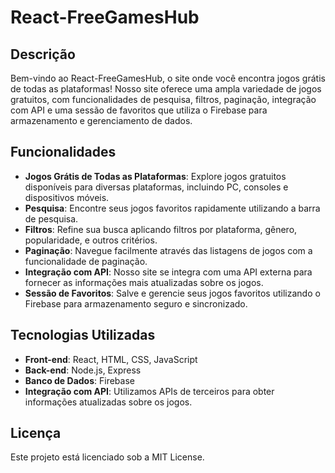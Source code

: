 # React-FreeGamesHub

## Descrição

Bem-vindo ao React-FreeGamesHub, o site onde você encontra jogos grátis de todas as plataformas! Nosso site oferece uma ampla variedade de jogos gratuitos, com funcionalidades de pesquisa, filtros, paginação, integração com API e uma sessão de favoritos que utiliza o Firebase para armazenamento e gerenciamento de dados.

## Funcionalidades

- **Jogos Grátis de Todas as Plataformas**: Explore jogos gratuitos disponíveis para diversas plataformas, incluindo PC, consoles e dispositivos móveis.
- **Pesquisa**: Encontre seus jogos favoritos rapidamente utilizando a barra de pesquisa.
- **Filtros**: Refine sua busca aplicando filtros por plataforma, gênero, popularidade, e outros critérios.
- **Paginação**: Navegue facilmente através das listagens de jogos com a funcionalidade de paginação.
- **Integração com API**: Nosso site se integra com uma API externa para fornecer as informações mais atualizadas sobre os jogos.
- **Sessão de Favoritos**: Salve e gerencie seus jogos favoritos utilizando o Firebase para armazenamento seguro e sincronizado.

## Tecnologias Utilizadas

- **Front-end**: React, HTML, CSS, JavaScript
- **Back-end**: Node.js, Express
- **Banco de Dados**: Firebase
- **Integração com API**: Utilizamos APIs de terceiros para obter informações atualizadas sobre os jogos.

## Licença
Este projeto está licenciado sob a MIT License.

